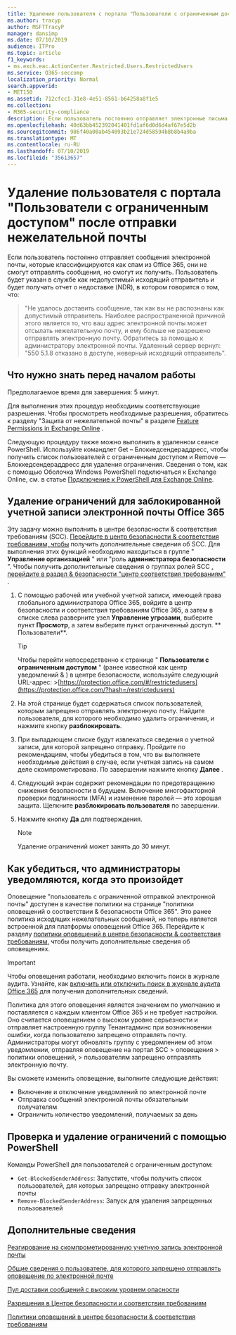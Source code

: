 ```yaml
---
title: Удаление пользователя с портала "Пользователи с ограниченным доступом" после отправки нежелательной почты
ms.author: tracyp
author: MSFTTracyP
manager: dansimp
ms.date: 07/10/2019
audience: ITPro
ms.topic: article
f1_keywords:
- ms.exch.eac.ActionCenter.Restricted.Users.RestrictedUsers
ms.service: O365-seccomp
localization_priority: Normal
search.appverid:
- MET150
ms.assetid: 712cfcc1-31e8-4e51-8561-b64258a8f1e5
ms.collection:
- M365-security-compliance
description: Если пользователь постоянно отправляет электронные письма от Office 365, которые классифицируются как спам, они не смогут отправлять сообщения.
ms.openlocfilehash: 40d63bb452392041401fd1af6d0d6d4af67e5d2b
ms.sourcegitcommit: 986f40a00ab454093b21e724d58594b8b8b4a9ba
ms.translationtype: MT
ms.contentlocale: ru-RU
ms.lasthandoff: 07/10/2019
ms.locfileid: "35613657"
---
```

# <a name="removing-a-user-from-the-restricted-users-portal-after-sending-spam-email"></a>Удаление пользователя с портала "Пользователи с ограниченным доступом" после отправки нежелательной почты

Если пользователь постоянно отправляет сообщения электронной почты, которые классифицируются как спам из Office 365, они не смогут отправлять сообщения, но смогут их получить. Пользователь будет указан в службе как недопустимый исходящий отправитель и будет получать отчет о недоставке (NDR), в котором говорится о том, что:

> "Не удалось доставить сообщение, так как вы не распознаны как допустимый отправитель. Наиболее распространенной причиной этого является то, что ваш адрес электронной почты может отсылать нежелательную почту, и ему больше не разрешено отправлять электронную почту.  Обратитесь за помощью к администратору электронной почты. Удаленный сервер вернул: "550 5.1.8 отказано в доступе, неверный исходящий отправитель".

## <a name="what-do-you-need-to-know-before-you-begin"></a>Что нужно знать перед началом работы
<a name="sectionSection0"> </a>

Предполагаемое время для завершения: 5 минут.
  
Для выполнения этих процедур необходимы соответствующие разрешения. Чтобы просмотреть необходимые разрешения, обратитесь к разделу "Защита от нежелательной почты" в разделе [Feature Permissions in Exchange Online](http://technet.microsoft.com/library/15073ce1-0917-403b-8839-02a2ebc96e16.aspx) .

Следующую процедуру также можно выполнить в удаленном сеансе PowerShell. Используйте командлет Get – Блоккедсендераддресс, чтобы получить список пользователей с ограниченным доступом и Remove — Блоккедсендераддресс для удаления ограничения. Сведения о том, как с помощью Оболочка Windows PowerShell подключаться к Exchange Online, см. в статье [Подключение к PowerShell для Exchange Online](https://go.microsoft.com/fwlink/p/?linkid=396554).

## <a name="remove-restrictions-for-a-blocked-office-365-email-account"></a>Удаление ограничений для заблокированной учетной записи электронной почты Office 365

Эту задачу можно выполнить в центре безопасности & соответствия требованиям (SCC). [Перейдите в центр безопасности & соответствия требованиям, чтобы](go-to-the-securitycompliance-center.md) получить дополнительные сведения об SCC. Для выполнения этих функций необходимо находиться в группе " **Управление организацией** " или "роль **администратора безопасности** ". Чтобы получить дополнительные сведения о группах ролей SCC [, перейдите в раздел & безопасности "центр соответствия требованиям"](permissions-in-the-security-and-compliance-center.md) .

1. С помощью рабочей или учебной учетной записи, имеющей права глобального администратора Office 365, войдите в центр безопасности и соответствия требованиям Office 365, а затем в списке слева разверните узел **Управление угрозами**, выберите пункт **Просмотр**, а затем выберите пункт ограниченный доступ. ** Пользователи**.
    
    > [!TIP]
    > Чтобы перейти непосредственно к странице " **Пользователи с ограниченным доступом** " (ранее известной как центр уведомлений &amp; ) в центре безопасности, используйте следующий URL-адрес: >[https://protection.office.com/#/restrictedusers](https://protection.office.com/?hash=/restrictedusers)

2. На этой странице будет содержаться список пользователей, которым запрещено отправлять электронную почту.  Найдите пользователя, для которого необходимо удалить ограничения, и нажмите кнопку **разблокировать**.

3. При выпадающем списке будут извлекаться сведения о учетной записи, для которой запрещено отправку. Пройдите по рекомендациям, чтобы убедиться в том, что вы выполняете необходимые действия в случае, если учетная запись на самом деле скомпрометирована. По завершении нажмите кнопку **Далее** .

4. Следующий экран содержит рекомендации по предотвращению снижения безопасности в будущем. Включение многофакторной проверки подлинности (MFA) и изменение паролей — это хорошая защита. Щелкните **разблокировать пользователя** по завершении.

5. Нажмите кнопку **Да** для подтверждения.

    > [!NOTE]
    > Удаление ограничений может занять до 30 минут. 

## <a name="making-sure-admins-are-alerted-when-this-happens"></a>Как убедиться, что администраторы уведомляются, когда это произойдет

Оповещение "пользователь с ограниченной отправкой электронной почты" доступен в качестве политики на странице "политики оповещений о соответствии & безопасности Office 365". Это ранее политика исходящих нежелательных сообщений, но теперь является встроенной для платформы оповещений Office 365. Перейдите к разделу [политики оповещений в центре безопасности & соответствия требованиям,](alert-policies.md) чтобы получить дополнительные сведения об оповещениях.

> [!IMPORTANT]
> Чтобы оповещения работали, необходимо включить поиск в журнале аудита. Узнайте, как [включить или отключить поиск в журнале аудита Office 365](turn-audit-log-search-on-or-off.md) для получения дополнительных сведений.

Политика для этого оповещения является значением по умолчанию и поставляется с каждым клиентом Office 365 и не требует настройки. Оно считается оповещением о высоком уровне серьезности и отправляет настроенную группу Тенантадминс при возникновении ошибки, когда пользователю запрещено отправлять почту. Администраторы могут обновлять группу с уведомлением об этом уведомлении, отправляя оповещение на портал SCC > оповещения > политики оповещений, > пользователям запрещено отправлять электронную почту.

Вы сможете изменить оповещение, выполните следующие действия:
- Включение и отключение уведомлений по электронной почте
- Отправка сообщений электронной почты обязательным получателям
- Ограничить количество уведомлений, получаемых за день

## <a name="checking-for-and-removing-restrictions-using-powershell"></a>Проверка и удаление ограничений с помощью PowerShell
Команды PowerShell для пользователей с ограниченным доступом:
- `Get-BlockedSenderAddress`: Запустите, чтобы получить список пользователей, для которых запрещено отправку электронной почты
- `Remove-BlockedSenderAddress`: Запуск для удаления запрещенных пользователей

## <a name="for-more-information"></a>Дополнительные сведения

[Реагирование на скомпрометированную учетную запись электронной почты](responding-to-a-compromised-email-account.md)

[Общие сведения о пользователе, для которого запрещено отправлять оповещение по электронной почте](https://docs.microsoft.com/en-us/office365/securitycompliance/alert-policies)

[Пул доставки сообщений с высоким уровнем опасности](high-risk-delivery-pool-for-outbound-messages.md)

[Разрешения в Центре безопасности и соответствия требованиям](permissions-in-the-security-and-compliance-center.md)

[Политики оповещений в центре безопасности & соответствия требованиям](https://docs.microsoft.com/en-us/office365/securitycompliance/alert-policies)
